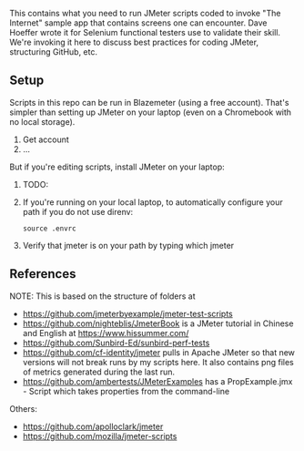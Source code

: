 This contains what you need to run JMeter scripts coded to invoke "The Internet" sample app that contains screens one can encounter.
Dave Hoeffer wrote it for Selenium functional testers use to validate their skill.
We're invoking it here to discuss best practices for coding JMeter, structuring GitHub, etc.

## Setup

Scripts in this repo can be run in Blazemeter (using a free account).
That's simpler than setting up JMeter on your laptop (even on a Chromebook with no local storage).

1. Get account
2. ...

But if you're editing scripts, install JMeter on your laptop:

1. TODO:
2. If you're running on your local laptop, to automatically configure your path if you do not use direnv:

   `source .envrc`

3. Verify that jmeter is on your path by typing which jmeter

## References

NOTE: This is based on the structure of folders at
* https://github.com/jmeterbyexample/jmeter-test-scripts
* https://github.com/nighteblis/JmeterBook is a JMeter tutorial in Chinese and English at https://www.hissummer.com/
* https://github.com/Sunbird-Ed/sunbird-perf-tests
* https://github.com/cf-identity/jmeter pulls in Apache JMeter so that new versions will not break runs by my scripts here.
   It also contains png files of metrics generated during the last run.
* https://github.com/ambertests/JMeterExamples has a PropExample.jmx - Script which takes properties from the command-line

Others:
* https://github.com/apolloclark/jmeter
* https://github.com/mozilla/jmeter-scripts
